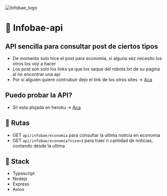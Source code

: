 ![Infobae_logo](https://user-images.githubusercontent.com/68082746/163064760-34ec0f9f-0ad1-4c06-81aa-235acaf0b99e.svg)

# 🤖 Infobae-api

## API sencilla para consultar post de ciertos tipos

- De momento solo hice el post para economia, si alguna vez necesito los otros los voy a hacer
- Los post son solo los links ya que los saque del robots.txt de su pagina al no encontrar una api
- Por si alguien quiere contrubuir dejo el link de los otros sites -> [Aca](https://www.infobae.com/robots.txt)

## Puedo probar la API?

- Si! esta alojada en heroku -> [Aca](https://infobae-api.herokuapp.com/api/infobae/economia)

## 🚧 Rutas

- GET ```api/infobae/economia``` para consultar la ultima noticia en economia
- GET ```api/infobae/economia?size=3``` para traer n cantidad de noticias, contando desde la ultima

## 🧰 Stack

- Typescript
- Nodejs
- Express
- Axios
